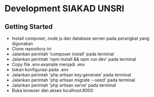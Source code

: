 # Development SIAKAD UNSRI

## Getting Started
- Install composer, node js dan database server pada perangkat yang digunakan
- Clone repository ini
- Jalankan perintah 'composer install' pada terminal
- Jalankan perintah 'npm install && npm run dev' pada terminal
- Copy file .env.example menjadi .env
- Isikan konfigurasi pada .env
- Jalankan perintah 'php artisan key:generate' pada terminal
- Jalankan perintah 'php artisan migrate --seed' pada terminal
- Jalankan perintah 'php artisan serve' pada terminal
- Buka browser dan akses localhost:8000

